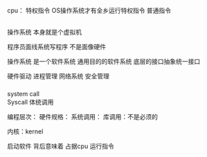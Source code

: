 ##
cpu：
特权指令  OS操作系统才有全乡运行特权指令
普通指令



##
操作系统  本身就是个虚拟机

程序员面线系统写程序 不是面像硬件

操作系统  是一个软件系统
通用目的的软件系统
底层的接口抽象统一接口

硬件驱动
进程管理
网络系统
安全管理

###
system call  
Syscall  体统调用

编程层次：
硬件规格：
系统调用：
库调用：不是必须的

内核：kernel

启动软件  背后意味着 占据cpu  运行指令


